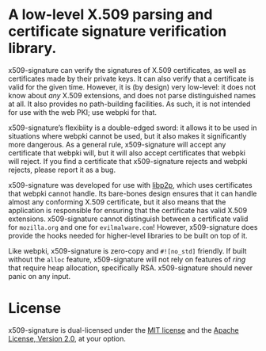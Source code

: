 # A low-level X.509 parsing and certificate signature verification library.

x509-signature can verify the signatures of X.509 certificates, as well as certificates made by
their private keys.  It can also verify that a certificate is valid for the given time.
However, it is (by design) very low-level: it does not know about *any* X.509 extensions, and
does not parse distinguished names at all.  It also provides no path-building facilities.  As
such, it is not intended for use with the web PKI; use webpki for that.

x509-signature’s flexibiity is a double-edged sword: it allows it to be used in situations
where webpki cannot be used, but it also makes it significantly more dangerous.  As a general
rule, x509-signature will accept any certificate that webpki will, but it will also accept
certificates that webpki will reject.  If you find a certificate that x509-signature rejects
and webpki rejects, please report it as a bug.

x509-signature was developed for use with
[libp2p](https://github.com/libp2p), which uses certificates that webpki
cannot handle.  Its bare-bones design ensures that it can handle almost any conforming X.509
certificate, but it also means that the application is responsible for ensuring that the
certificate has valid X.509 extensions.  x509-signature cannot distinguish between a
certificate valid for `mozilla.org` and one for `evilmalware.com`!  However, x509-signature
does provide the hooks needed for higher-level libraries to be built on top of it.

Like webpki, x509-signature is zero-copy and `#![no_std]` friendly.  If built without the
`alloc` feature, x509-signature will not rely on features of *ring* that require heap
allocation, specifically RSA.  x509-signature should never panic on any input.
 
# License

x509-signature is dual-licensed under the [MIT license](LICENSE-MIT) and the
[Apache License, Version 2.0](LICENSE-APACHE), at your option.
